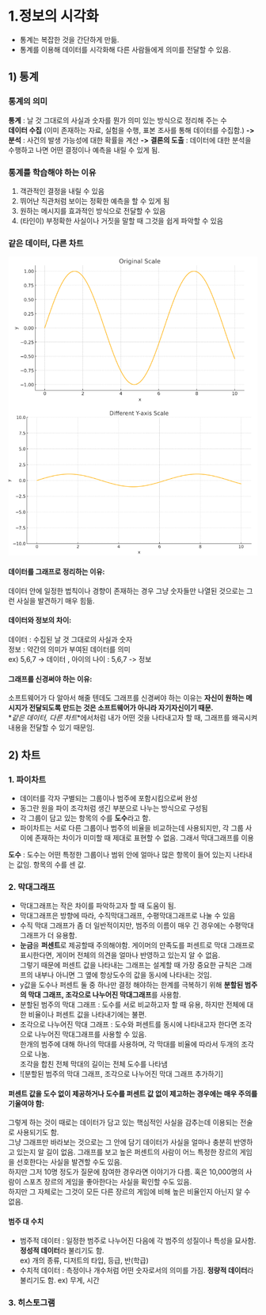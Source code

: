 # 1.정보의 시각화
- 통계는 복잡한 것을 간단하게 만듦.<br>
- 통계를 이용해 데이터를 시각화해 다른 사람들에게 의미를 전달할 수 있음.<br>

## 1) 통계
### 통계의 의미
**통계** : 날 것 그대로의 사실과 숫자를 뭔가 의미 있는 방식으로 정리해 주는 수<br>
**데이터 수집** (이미 존재하는 자료, 실험을 수행, 표본 조사를 통해 데이터를 수집함.) 
**->** 
**분석** : 사건의 발생 가능성에 대한 확률을 계산
**->** 
**결론의 도출** : 데이터에 대한 분석을 수행하고 나면 어떤 결정이나 예측을 내릴 수 있게 됨.

### 통계를 학습해야 하는 이유
1. 객관적인 결정을 내릴 수 있음
2. 뛰어난 직관처럼 보이는 정확한 예측을 할 수 있게 됨
3. 원하는 메시지를 효과적인 방식으로 전달할 수 있음
4. (타인이) 부정확한 사실이나 거짓을 말할 때 그것을 쉽게 파악할 수 있음

### 같은 데이터, 다른 차트
![y축에 따른 같은 데이터, 다른 차트](./imgs/chart_compare.png)

#### 데이터를 그래프로 정리하는 이유:
데이터 안에 일정한 법칙이나 경향이 존재하는 경우 그냥 숫자들만 나열된 것으로는 그런 사실을 발견하기 매우 힘듦.

#### 데이터와 정보의 차이:
데이터 : 수집된 날 것 그대로의 사실과 숫자 <br>
정보 : 약간의 의미가 부여된 데이터를 의미<br>
ex) 5,6,7 -> 데이터 , 아이의 나이 : 5,6,7 -> 정보

#### 그래프를 신경써야 하는 이유:
소프트웨어가 다 알아서 해줄 텐데도 그래프를 신경써야 하는 이유는 **자신이 원하는 메시지가 전달되도록 만드는 것은 소프트웨어가 아니라 자기자신이기 때문.** <br>
*_같은 데이터, 다른 차트_*에서처럼 내가 어떤 것을 나타내고자 할 때, 그래프를 왜곡시켜 내용을 전달할 수 있기 때문임.

## 2) 차트
### 1. 파이차트
- 데이터를 각자 구별되는 그룹이나 범주에 포함시킴으로써 완성
- 동그란 원을 파이 조각처럼 생긴 부분으로 나누는 방식으로 구성됨
- 각 그룹이 담고 있는 항목의 수를 **도수**라고 함.
- 파이차트는 서로 다른 그룹이나 범주의 비율을 비교하는데 사용되지만, 각 그룹 사이에 존재하는 차이가 미미할 때 제대로 표현할 수 없음.
  그래서 막대그래프를 이용<br>

**도수** : 도수는 어떤 특정한 그룹이나 범위 안에 얼마나 많은 항목이 들어 있는지 나타내는 값임. 항목의 수를 센 값.

### 2. 막대그래프
- 막대그래프는 작은 차이를 파악하고자 할 때 도움이 됨.
- 막대그래프은 방향에 따라, 수직막대그래프, 수평막대그래프로 나눌 수 있음
- 수직 막대 그래프가 좀 더 일반적이지만, 범주의 이름이 매우 긴 경우에는 수평막대그래프가 더 유용함.
- **눈금**을 **퍼센트**로 제공할때 주의해야함. 게이머의 만족도를 퍼센트로 막대 그래프로 표시한다면, 게이머 전체의 의견을 얼마나 반영하고 있는지 알 수 없음. <br> 그렇기 때문에 퍼센트 값을 나타내는 그래프는 설계할 때 가장 중요한 규칙은 그래프의 내부나 아니면 그 옆에 항상도수의 값을 동시에 나타내는 것임.
- y값을 도수나 퍼센트 둘 중 하나만 결정 해야하는 한계를 극복하기 위해 **분할된 범주의 막대 그래프, 조각으로 나누어진 막대그래프**를 사용함.
- 분할된 범주의 막대 그래프 : 도수를 서로 비교하고자 할 때 유용, 하지만 전체에 대한 비율이나 퍼센트 값을 나타내기에는 불편.
- 조각으로 나누어진 막대 그래프 : 도수와 퍼센트를 동시에 나타내고자 한다면 조각으로 나누어진 막대그래프를 사용할 수 있음. <br> 한개의 범주에 대해 하나의 막대를 사용하며, 각 막대를 비율에 따라서 두개의 조각으로 나눔.<br> 조각을 합친 전체 막대의 길이는 전체 도수를 나타냄
- ![분할된 범주의 막대 그래프, 조각으로 나누어진 막대 그래프 추가하기]

#### 퍼센트 값을 도수 없이 제공하거나 도수를 퍼센트 값 없이 제고하는 경우에는 매우 주의를 기울여야 함:
그렇게 하는 것이 때로는 데이터가 담고 있는 핵심적인 사실을 감추는데 이용되는 전술로 사용되기도 함. <br>그냥 그래프만 바라보는 것으로는 그 안에 담기 데이터가 사실을 얼마나 충분히 반영하고 있는지 알 길이 없음. 그래프를 보고 높은 퍼센트의 사람이 어느 특정한 장르의 게임을 선호한다는 사실을 발견할 수도 있음. <br>하지만 그저 10명 정도가 질문에 참여한 경우라면 이야기가 다름. 혹은 10,000명의 사람이 스포츠 장르의 게임을 좋아한다는 사실을 확인할 수도 있음.<br> 하지만 그 자체로는 그것이 모든 다른 장르의 게임에 비해 높은 비율인지 아닌지 알 수 없음.


#### 범주 대 수치
- 범주적 데이터 : 일정한 범주로 나누어진 다음에 각 범주의 성질이나 특성을 묘사함. **정성적 데이터**라 불리기도 함.<br> ex) 개의 종류, 디저트의 타입, 등급, 반(학급)
- 수치적 데이터 : 측정이나 개수처럼 어떤 숫자로서의 의미를 가짐. **정량적 데이터**라 불리기도 함. ex) 무게, 시간

### 3. 히스토그램
